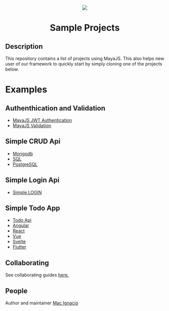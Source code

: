 <p align="center"><img src="https://github.com/mayajs/maya/blob/master/maya.svg"></p>
<h1 align="center">Sample Projects</h1>

## Description

This repository contains a list of projects using MayaJS. This also helps new user of our framework to quickly start by simply cloning one of the projects below.

# Examples

## Authenthication and Validation

- [MayaJS JWT Authentication](https://github.com/mayajs/sample/tree/master/jwt)
- [MayaJS Validation](https://github.com/mayajs/sample/tree/master/validation)

## Simple CRUD Api

- [Mongodb](https://github.com/mayajs/sample/tree/master/crud/mongodb)
- [SQL](https://github.com/mayajs/sample/tree/master/crud/sql)
- [PostgreSQL](https://github.com/mayajs/sample/tree/master/crud/postgre)

## Simple Login Api

- [Simple LOGIN](https://github.com/mayajs/sample/tree/master/login)

## Simple Todo App

- [Todo Api](https://github.com/mayajs/sample/tree/master/todo/todo-api)
- [Angular](https://github.com/mayajs/sample/tree/master/todo/angular)
- [React](https://github.com/mayajs/sample/tree/master/todo/react-todo)
- [Vue](https://github.com/mayajs/sample/tree/master/todo/vue-todo)
- [Svelte](https://github.com/mayajs/sample/tree/master/todo/svelte-todo)
- [Flutter](https://github.com/mayajs/sample/tree/master/todo/flutter-todo)

## Collaborating

See collaborating guides [here.](https://github.com/mayajs/maya/blob/master/COLLABORATOR_GUIDE.md)

## People

Author and maintainer [Mac Ignacio](https://github.com/Mackignacio)

